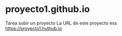 # proyecto1.github.io
Tarea subir un proyecto
La URL de este proyecto ess https://proyecto1.huthub.io
